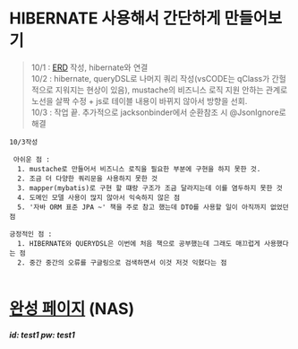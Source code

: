 # HIBERNATE 사용해서 간단하게 만들어보기
> 10/1 : [ERD](https://www.erdcloud.com/d/LhfvnY2HRQCg8xgiH) 작성, hibernate와 연결  
> 10/2 : hibernate, queryDSL로 나머지 쿼리 작성(vsCODE는 qClass가 간헐적으로 지워지는 현상이 있음), mustache의 비즈니스 로직 지원 안하는 관계로 노선을 살짝 수정 + js로 테이블 내용이 바뀌지 않아서 방향을 선회.   
> 10/3 : 작업 끝. 추가적으로 jacksonbinder에서 순환참조 시 @JsonIgnore로 해결



```
10/3작성

 아쉬운 점 :  
  1. mustache로 만들어서 비즈니스 로직을 필요한 부분에 구현을 하지 못한 것.
  2. 조금 더 다양한 쿼리문을 사용하지 못한 것
  3. mapper(mybatis)로 구현 할 떄랑 구조가 조금 달라지는데 이를 염두하지 못한 것
  4. 도메인 모델 사용이 많지 않아서 익숙하지 않은 점
  5. '자바 ORM 표준 JPA ~' 책을 주로 참고 했는데 DTO를 사용할 일이 아직까지 없었던 점 
  
긍정적인 점 : 
  1. HIBERNATE와 QUERYDSL은 이번에 처음 책으로 공부했는데 그래도 매끄럽게 사용했다는 점
  2. 중간 중간의 오류를 구글링으로 검색하면서 이것 저것 익혔다는 점
    
```

# [완성 페이지](http://newkayak.myqnapcloud.com:9080/movie/) (NAS)
##### id: test1 pw: test1


